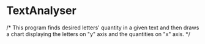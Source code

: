 # TextAnalyser

/* This program finds desired letters' quantity in a given text and then draws a chart displaying the letters on "y" axis and the quantities on "x" axis.
*/